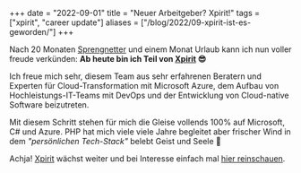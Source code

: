+++
date = "2022-09-01"
title = "Neuer Arbeitgeber? Xpirit!"
tags = ["xpirit", "career update"]
aliases = ["/blog/2022/09-xpirit-ist-es-geworden/"]
+++

Nach 20 Monaten [Sprengnetter] und einem Monat Urlaub kann ich nun voller freude verkünden: **Ab heute bin ich Teil von [Xpirit] :sunglasses:**

Ich freue mich sehr, diesem Team aus sehr erfahrenen Beratern und Experten für Cloud-Transformation mit Microsoft Azure, dem Aufbau von Hochleistungs-IT-Teams mit DevOps und der Entwicklung von Cloud-native Software beizutreten.

Mit diesem Schritt stehen für mich die Gleise vollends 100% auf Microsoft, C# und Azure. PHP hat mich viele viele Jahre begleitet aber frischer Wind in dem *"persönlichen Tech-Stack"* belebt Geist und Seele :angel:

Achja! [Xpirit] wächst weiter und bei Interesse einfach mal [hier reinschauen][1].

  [Sprengnetter]: https://www.sprengnetter.de
  [Xpirit]: https://www.xpirit.com
  [1]: https://xpirit.com/company/team/#germany
